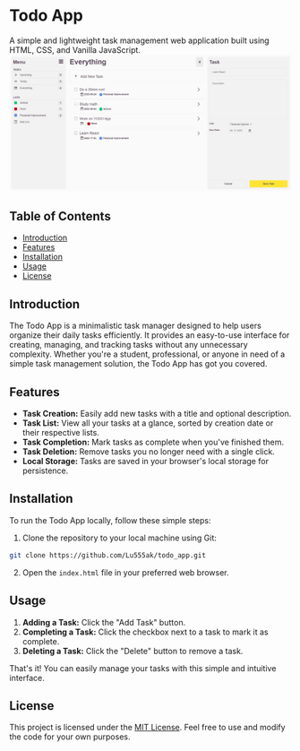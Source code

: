 # Todo App

A simple and lightweight task management web application built using HTML, CSS, and Vanilla JavaScript.
![Image showing my TODO app](https://github.com/Lu555ak/todo_app/blob/main/screenshot.jpg?raw=true "TODO Application")

## Table of Contents
- [Introduction](#introduction)
- [Features](#features)
- [Installation](#installation)
- [Usage](#usage)
- [License](#license)

## Introduction

The Todo App is a minimalistic task manager designed to help users organize their daily tasks efficiently. It provides an easy-to-use interface for creating, managing, and tracking tasks without any unnecessary complexity. Whether you're a student, professional, or anyone in need of a simple task management solution, the Todo App has got you covered.

## Features

- **Task Creation:** Easily add new tasks with a title and optional description.
- **Task List:** View all your tasks at a glance, sorted by creation date or their respective lists.
- **Task Completion:** Mark tasks as complete when you've finished them.
- **Task Deletion:** Remove tasks you no longer need with a single click.
- **Local Storage:** Tasks are saved in your browser's local storage for persistence.

## Installation

To run the Todo App locally, follow these simple steps:

1. Clone the repository to your local machine using Git:
 ```bash
 git clone https://github.com/Lu555ak/todo_app.git
```
2. Open the `index.html` file in your preferred web browser.


## Usage

1. **Adding a Task:** Click the "Add Task" button.
2. **Completing a Task:** Click the checkbox next to a task to mark it as complete.
3. **Deleting a Task:** Click the "Delete" button to remove a task.

That's it! You can easily manage your tasks with this simple and intuitive interface.

## License

This project is licensed under the [MIT License](LICENSE). Feel free to use and modify the code for your own purposes.
